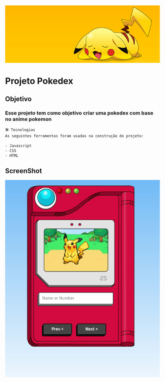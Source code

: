 ![pikachu](./imagens/004109ee84c353253ce3851e2f83bd92.png)

# Projeto Pokedex
## Objetivo
### Esse projeto tem como objetivo criar uma pokedex com base no anime pokemon

```
🛠 Tecnologias
As seguintes ferramentas foram usadas na construção do projeto:

- Javascript
- CSS
- HTML
```

## ScreenShot

![screen](./imagens/ScreenShot.png)
